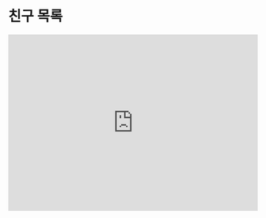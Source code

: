 # 친구 목록

<iframe src="https://trinket.io/embed/python3/9e26723d8a" width="100%" height="356" frameborder="0" marginwidth="0" marginheight="0" allowfullscreen></iframe>

